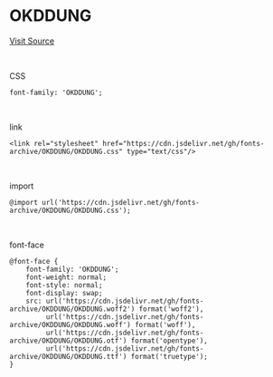 # OKDDUNG

[Visit Source](http://www.3jong.com/font.html)

&nbsp;

CSS

```
font-family: 'OKDDUNG';
```

&nbsp;

link

```
<link rel="stylesheet" href="https://cdn.jsdelivr.net/gh/fonts-archive/OKDDUNG/OKDDUNG.css" type="text/css"/>
```

&nbsp;

import

```
@import url('https://cdn.jsdelivr.net/gh/fonts-archive/OKDDUNG/OKDDUNG.css');
```

&nbsp;

font-face

```
@font-face {
    font-family: 'OKDDUNG';
    font-weight: normal;
    font-style: normal;
    font-display: swap;
    src: url('https://cdn.jsdelivr.net/gh/fonts-archive/OKDDUNG/OKDDUNG.woff2') format('woff2'),
         url('https://cdn.jsdelivr.net/gh/fonts-archive/OKDDUNG/OKDDUNG.woff') format('woff'),
         url('https://cdn.jsdelivr.net/gh/fonts-archive/OKDDUNG/OKDDUNG.otf') format('opentype'),
         url('https://cdn.jsdelivr.net/gh/fonts-archive/OKDDUNG/OKDDUNG.ttf') format('truetype');
}
```
